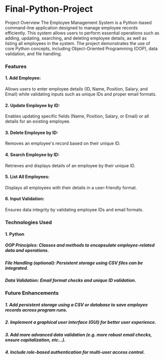 # Final-Python-Project
Project Overview
The Employee Management System is a Python-based command-line application designed to manage employee records efficiently. This system allows users to perform essential operations such as adding, updating, searching, and deleting employee details, as well as listing all employees in the system. The project demonstrates the use of core Python concepts, including Object-Oriented Programming (OOP), data validation, and file handling.

### Features
#### 1. Add Employee:
  Allows users to enter employee details (ID, Name, Position, Salary, and Email) while validating inputs such as unique IDs and proper email formats.
#### 2. Update Employee by ID:
  Enables updating specific fields (Name, Position, Salary, or Email) or all details for an existing employee.
#### 3. Delete Employee by ID:
  Removes an employee's record based on their unique ID.
#### 4. Search Employee by ID:
  Retrieves and displays details of an employee by their unique ID.
#### 5. List All Employees:
  Displays all employees with their details in a user-friendly format.
#### 6. Input Validation:
  Ensures data integrity by validating employee IDs and email formats.
  
### Technologies Used
#### 1. Python
  ##### OOP Principles: Classes and methods to encapsulate employee-related data and operations.
  ##### File Handling (optional): Persistent storage using CSV files can be integrated.
  ##### Data Validation: Email format checks and unique ID validation.

### Future Enhancements
##### 1. Add persistent storage using a CSV or database to save employee records across program runs.
##### 2. Implement a graphical user interface (GUI) for better user experience.
##### 3. Add more advanced data validation (e.g. more robust email checks, ensure capitalization, etc...).
##### 4. Include role-based authentication for multi-user access control.
